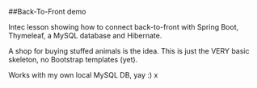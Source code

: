 ##Back-To-Front demo

Intec lesson showing how to connect back-to-front with Spring Boot, 
Thymeleaf, a MySQL database and Hibernate.

A shop for buying stuffed animals is the idea. This is just the VERY basic 
skeleton, no Bootstrap templates (yet). 

Works with my own local MySQL DB, yay :)
x